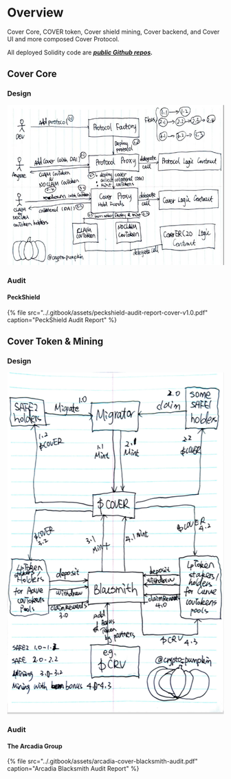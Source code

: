 # Overview

Cover Core, COVER token, Cover shield mining, Cover backend, and Cover UI and more composed Cover Protocol. 

All deployed Solidity code are [_**public Github repos**_](https://github.com/CoverProtocol)_**.**_ 

## Cover Core 

### Design

![](../.gitbook/assets/cover_core_v1_design.jpg)

### Audit

#### PeckShield

{% file src="../.gitbook/assets/peckshield-audit-report-cover-v1.0.pdf" caption="PeckShield Audit Report" %}

## Cover Token & Mining 

### Design

![](../.gitbook/assets/cover-token-mining.png)

### Audit



#### The Arcadia Group

{% file src="../.gitbook/assets/arcadia-cover-blacksmith-audit.pdf" caption="Arcadia Blacksmith Audit Report" %}

